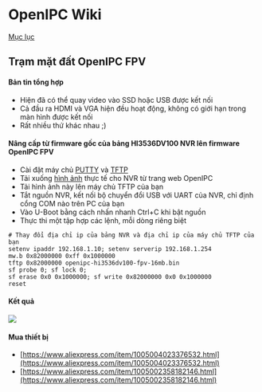 # OpenIPC Wiki
[Mục lục](../README.md)

Trạm mặt đất OpenIPC FPV
--------------------------


#### Bản tin tổng hợp

- Hiện đã có thể quay video vào SSD hoặc USB được kết nối
- Cả đầu ra HDMI và VGA hiện đều hoạt động, không có giới hạn trong màn hình được kết nối
- Rất nhiều thứ khác nhau ;)


#### Nâng cấp từ firmware gốc của bảng HI3536DV100 NVR lên firmware OpenIPC FPV

- Cài đặt máy chủ [PUTTY](https://www.chiark.greenend.org.uk/~sgtatham/putty/latest.html) và [TFTP](https://pjo2.github.io/tftpd64/)
- Tải xuống [hình ảnh](https://openipc.org/cameras/vendors/hisilicon/socs/hi3536dv100/download_full_image?flash_size=16&flash_type=nor&fw_release=fpv) thực tế cho NVR từ trang web OpenIPC
- Tải hình ảnh này lên máy chủ TFTP của bạn
- Tắt nguồn NVR, kết nối bộ chuyển đổi USB với UART của NVR, chỉ định cổng COM nào trên PC của bạn
- Vào U-Boot bằng cách nhấn nhanh Ctrl+C khi bật nguồn
- Thực thi một tập hợp các lệnh, mỗi dòng riêng biệt

```
# Thay đổi địa chỉ ip của bảng NVR và địa chỉ ip của máy chủ TFTP của bạn
setenv ipaddr 192.168.1.10; setenv serverip 192.168.1.254
mw.b 0x82000000 0xff 0x1000000
tftp 0x82000000 openipc-hi3536dv100-fpv-16mb.bin
sf probe 0; sf lock 0;
sf erase 0x0 0x1000000; sf write 0x82000000 0x0 0x1000000
reset
```

#### Kết quả

![](../images/fpv-nvr-hi3536dv100-openipc-ready.webp)

#### Mua thiết bị

- [https://www.aliexpress.com/item/1005004023376532.html](https://www.aliexpress.com/item/1005004023376532.html)
- [https://www.aliexpress.com/item/1005002358182146.html](https://www.aliexpress.com/item/1005002358182146.html)

